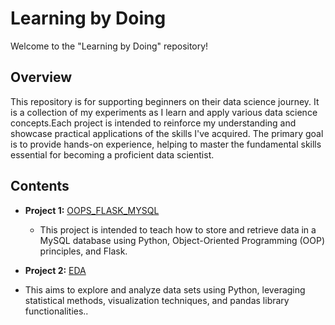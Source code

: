 # Learning by Doing

Welcome to the "Learning by Doing" repository!

## Overview


This repository is for supporting beginners on their data science journey. It is a collection of my experiments  as I learn and apply various data science concepts.Each project is intended to reinforce my understanding and showcase practical applications of the skills I've acquired. The primary goal is to provide hands-on experience, helping to master the fundamental skills essential for becoming a proficient data scientist.

## Contents

- **Project 1:** [OOPS_FLASK_MYSQL](https://github.com/Ambily313/LearningByDoing/tree/main/OOPS_FLASK_MYSQL)
  - This project is intended to teach how to store and retrieve data in a MySQL database using Python, Object-Oriented Programming (OOP) principles, and Flask.


- **Project 2:** [EDA](https://github.com/Ambily313/LearningByDoing/tree/main/EDA)
 - This  aims to explore and analyze data sets using Python, leveraging statistical methods, visualization techniques, and pandas library functionalities..





    
